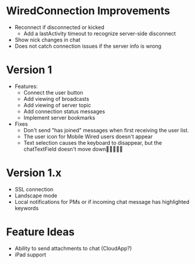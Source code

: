 # WiredConnection Improvements
* Reconnect if disconnected or kicked
    * Add a lastActivity timeout to recognize server-side disconnect
* Show nick changes in chat
* Does not catch connection issues if the server info is wrong

# Version 1
* Features:
    * Connect the user button
    * Add viewing of broadcasts
    * Add viewing of server topic
    * Add connection status messages
    * Implement server bookmarks
* Fixes
	* Don't send "has joined" messages when first receiving the user list.
    * The user icon for Mobile Wired users doesn't appear
    * Text selection causes the keyboard to disappear, but the chatTextField doesn't move down

# Version 1.x
* SSL connection
* Landscape mode
* Local notifications for PMs or if incoming chat message has highlighted keywords

# Feature Ideas
* Ability to send attachments to chat (CloudApp?)
* iPad support